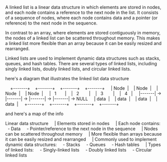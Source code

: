 A linked list is a linear data structure in which elements are stored in nodes, and each node contains a reference to the next node in the list. It consists of a sequence of nodes, where each node contains data and a pointer (or reference) to the next node in the sequence.

In contrast to an array, where elements are stored contiguously in memory, the nodes of a linked list can be scattered throughout memory. This makes a linked list more flexible than an array because it can be easily resized and rearranged.

Linked lists are used to implement dynamic data structures such as stacks, queues, and hash tables. There are several types of linked lists, including singly linked lists, doubly linked lists, and circular linked lists.

here's a diagram that illustrates the linked list data structure

    +-------+    +-------+    +-------+    +-------+
    | Node  |    | Node  |    | Node  |    | Node  |
    |   1       |    |   2        |    |   3        |    |   4   |
    |-------| -> |-------| -> |-------| -> |-------| -> NULL
    | data  |    | data  |    | data  |    | data  |
    +-------+    +-------+    +-------+    +-------+








and here's a map of the info

Linear data structure
    |
Elements stored in nodes
    |
Each node contains:
    - Data
    - Pointer/reference to the next node in the sequence
    |
Nodes can be scattered throughout memory
    |
More flexible than arrays because it can be easily resized and rearranged
    |
Commonly used to implement dynamic data structures:
    - Stacks
    - Queues
    - Hash tables
    |
Types of linked lists:
    - Singly-linked lists
    - Doubly linked lists
    - Circular linked lists






